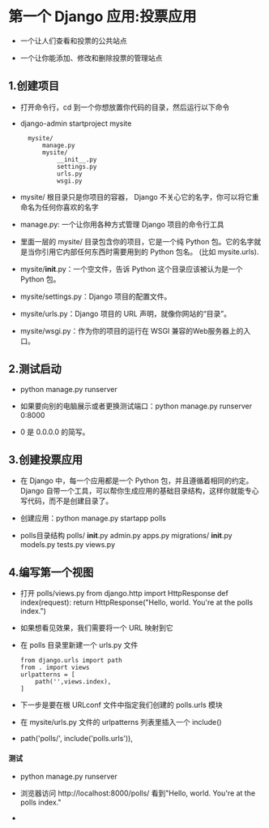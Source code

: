 # 第一个 Django 应用:投票应用

- 一个让人们查看和投票的公共站点

- 一个让你能添加、修改和删除投票的管理站点

## 1.创建项目

- 打开命令行，cd 到一个你想放置你代码的目录，然后运行以下命令

- django-admin startproject mysite

        mysite/
            manage.py
            mysite/
                __init__.py
                settings.py
                urls.py
                wsgi.py

- mysite/ 根目录只是你项目的容器， Django 不关心它的名字，你可以将它重命名为任何你喜欢的名字

- manage.py: 一个让你用各种方式管理 Django 项目的命令行工具

- 里面一层的 mysite/ 目录包含你的项目，它是一个纯 Python 包。它的名字就是当你引用它内部任何东西时需要用到的 Python 包名。 (比如 mysite.urls).

- mysite/__init__.py：一个空文件，告诉 Python 这个目录应该被认为是一个 Python 包。

- mysite/settings.py：Django 项目的配置文件。

- mysite/urls.py：Django 项目的 URL 声明，就像你网站的“目录”。

- mysite/wsgi.py：作为你的项目的运行在 WSGI 兼容的Web服务器上的入口。


## 2.测试启动

- python manage.py runserver

- 如果要向别的电脑展示或者更换测试端口：python manage.py runserver 0:8000

- 0 是 0.0.0.0 的简写。


## 3.创建投票应用

- 在 Django 中，每一个应用都是一个 Python 包，并且遵循着相同的约定。Django 自带一个工具，可以帮你生成应用的基础目录结构，这样你就能专心写代码，而不是创建目录了。

- 创建应用：python manage.py startapp polls

- polls目录结构
      polls/
          __init__.py
          admin.py
          apps.py
          migrations/
              __init__.py
          models.py
          tests.py
          views.py


## 4.编写第一个视图

- 打开 polls/views.py
      from django.http import HttpResponse
      def index(request):
          return HttpResponse("Hello, world. You're at the polls index.")

- 如果想看见效果，我们需要将一个 URL 映射到它

- 在 polls 目录里新建一个 urls.py 文件

      from django.urls import path
      from . import views
      urlpatterns = [
          path('',views.index),
      ]

- 下一步是要在根 URLconf 文件中指定我们创建的 polls.urls 模块

- 在 mysite/urls.py 文件的 urlpatterns 列表里插入一个 include()

- path('polls/', include('polls.urls')),

#### 测试
- python manage.py runserver

- 浏览器访问 http://localhost:8000/polls/ 看到"Hello, world. You're at the polls index."

-
